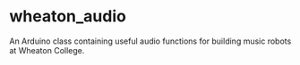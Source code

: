 # wheaton_audio
 An Arduino class containing useful audio functions for building music robots at Wheaton College.
